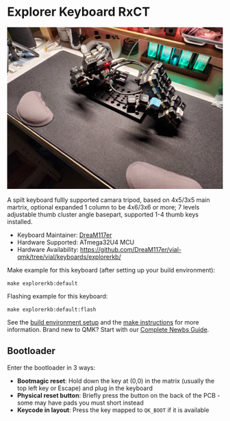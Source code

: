 # Explorer Keyboard RxCT

![Explorer Keyboard RxCT](https://github.com/DreaM117er/Explorer-Keyboard-RxCT/blob/main/image0.jpg)

A spilt keyboard fullly supported camara tripod, based on 4x5/3x5 main martrix, optional expanded 1 column to be 4x6/3x6 or more; 7 levels adjustable thumb cluster angle basepart, supported 1-4 thumb keys installed.

* Keyboard Maintainer: [DreaM117er](https://github.com/DreaM117er)
* Hardware Supported: ATmega32U4 MCU
* Hardware Availability: https://github.com/DreaM117er/vial-qmk/tree/vial/keyboards/explorerkb/

Make example for this keyboard (after setting up your build environment):

    make explorerkb:default

Flashing example for this keyboard:

    make explorerkb:default:flash

See the [build environment setup](https://docs.qmk.fm/#/getting_started_build_tools) and the [make instructions](https://docs.qmk.fm/#/getting_started_make_guide) for more information. Brand new to QMK? Start with our [Complete Newbs Guide](https://docs.qmk.fm/#/newbs).

## Bootloader

Enter the bootloader in 3 ways:

* **Bootmagic reset**: Hold down the key at (0,0) in the matrix (usually the top left key or Escape) and plug in the keyboard
* **Physical reset button**: Briefly press the button on the back of the PCB - some may have pads you must short instead
* **Keycode in layout**: Press the key mapped to `QK_BOOT` if it is available
